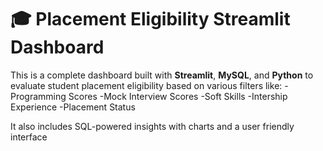 # 🎓 Placement Eligibility Streamlit Dashboard
This is a complete dashboard built with **Streamlit**, **MySQL**, and **Python** to evaluate student placement eligibility based on various filters like:
-Programming Scores
-Mock Interview Scores
-Soft Skills
-Intership Experience
-Placement Status

It also includes SQL-powered insights with charts and a user friendly interface
